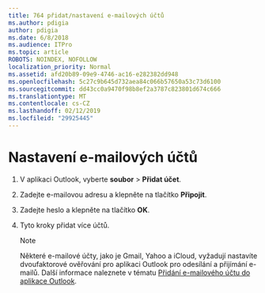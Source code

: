 ```yaml
---
title: 764 přidat/nastavení e-mailových účtů
ms.author: pdigia
author: pdigia
ms.date: 6/8/2018
ms.audience: ITPro
ms.topic: article
ROBOTS: NOINDEX, NOFOLLOW
localization_priority: Normal
ms.assetid: afd20b89-09e9-4746-ac16-e282382dd948
ms.openlocfilehash: 5c27c9b645d732aea84c066b57650a53c73d6100
ms.sourcegitcommit: dd43cc0a9470f98b8ef2a3787c823801d674c666
ms.translationtype: MT
ms.contentlocale: cs-CZ
ms.lasthandoff: 02/12/2019
ms.locfileid: "29925445"
---
```

# <a name="setup-email-accounts"></a>Nastavení e-mailových účtů

1. V aplikaci Outlook, vyberte **soubor** \> **Přidat účet**.
    
2. Zadejte e-mailovou adresu a klepněte na tlačítko **Připojit**.
    
3. Zadejte heslo a klepněte na tlačítko **OK**.
    
4. Tyto kroky přidat více účtů.
    
    > [!NOTE]
    > Některé e-mailové účty, jako je Gmail, Yahoo a iCloud, vyžadují nastavíte dvoufaktorové ověřování pro aplikaci Outlook pro odesílání a přijímání e-mailů. Další informace naleznete v tématu [Přidání e-mailového účtu do aplikace Outlook](https://support.office.com/article/6e27792a-9267-4aa4-8bb6-c84ef146101b.aspx). 
  

